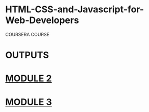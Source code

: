 # HTML-CSS-and-Javascript-for-Web-Developers
COURSERA COURSE

# OUTPUTS
# [MODULE 2](https://devansh-dj007.github.io/HTML-CSS-and-Javascript-for-Web-Developers/MODULE%202/index.html)
# [MODULE 3](https://devansh-dj007.github.io/HTML-CSS-and-Javascript-for-Web-Developers/MODULE%203/index.html)
